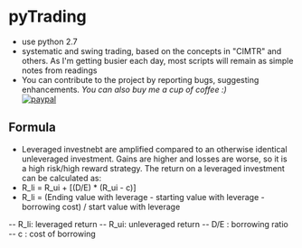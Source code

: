 # pyTrading
- use python 2.7
- systematic and swing trading, based on the concepts in "CIMTR" and others. As I'm getting busier each day, most scripts will remain as simple notes from readings
- You can contribute to the project by reporting bugs, suggesting enhancements. 
*You can also buy me a cup of coffee :)
</br>*[![paypal](https://www.paypalobjects.com/en_US/i/btn/btn_donateCC_LG.gif)](https://paypal.me/boyac?locale.x=en_US)

## Formula
- Leveraged investnebt are amplified compared to an otherwise identical unleveraged investment. Gains are higher and losses are worse, so it is a high risk/high reward strategy. The return on a leveraged investment can be calculated as:
- R_li = R_ui + [(D/E) * (R_ui - c)]
- R_li = (Ending value with leverage - starting value with leverage - borrowing cost) / start value with leverage

-- R_li: leveraged return
-- R_ui: unleveraged return
-- D/E : borrowing ratio
-- c   : cost of borrowing
